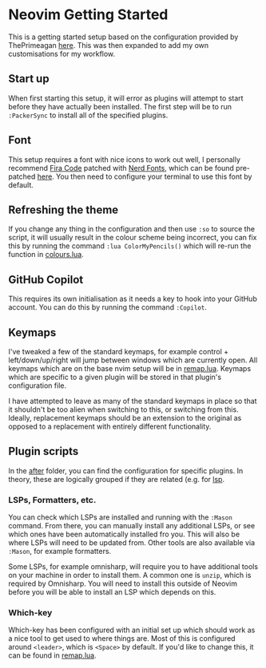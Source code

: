 # Neovim Getting Started

This is a getting started setup based on the configuration provided by ThePrimeagan [here](https://github.com/ThePrimeagen/init.lua). This was then expanded to add my own customisations for my workflow.

## Start up

When first starting this setup, it will error as plugins will attempt to start before they have actually been installed. The first step will be to run `:PackerSync` to install all of the specified plugins.

## Font

This setup requires a font with nice icons to work out well, I personally recommend [Fira Code](https://github.com/tonsky/FiraCode) patched with [Nerd Fonts](https://github.com/ryanoasis/nerd-fonts), which can be found pre-patched [here](https://github.com/ryanoasis/nerd-fonts/tree/master/patched-fonts/FiraCode). You then need to configure your terminal to use this font by default.

## Refreshing the theme

If you change any thing in the configuration and then use `:so` to source the script, it will usually result in the colour scheme being incorrect, you can fix this by running the command `:lua ColorMyPencils()` which will re-run the function in [colours.lua](./after/plugin/colours.lua).

## GitHub Copilot

This requires its own initialisation as it needs a key to hook into your GitHub account. You can do this by running the command `:Copilot`.

## Keymaps

I've tweaked a few of the standard keymaps, for example control + left/down/up/right will jump between windows which are currently open. All keymaps which are on the base nvim setup will be in [remap.lua](./lua/cwrenhold/remap.lua). Keymaps which are specific to a given plugin will be stored in that plugin's configuration file.

I have attempted to leave as many of the standard keymaps in place so that it shouldn't be too alien when switching to this, or switching from this. Ideally, replacement keymaps should be an extension to the original as opposed to a replacement with entirely different functionality. 

## Plugin scripts

In the [after](./after/plugin/) folder, you can find the configuration for specific plugins. In theory, these are logically grouped if they are related (e.g. for [lsp](./after/plugin/lsp.lua).

### LSPs, Formatters, etc.

You can check which LSPs are installed and running with the `:Mason` command. From there, you can manually install any additional LSPs, or see which ones have been automatically installed fro you. This will also be where LSPs will need to be updated from. Other tools are also available via `:Mason`, for example formatters.

Some LSPs, for example omnisharp, will require you to have additional tools on your machine in order to install them. A common one is `unzip`, which is required by Omnisharp. You will need to install this outside of Neovim before you will be able to install an LSP which depends on this.

### Which-key

Which-key has been configured with an initial set up which should work as a nice tool to get used to where things are. Most of this is configured around `<leader>`, which is `<Space>` by default. If you'd like to change this, it can be found in [remap.lua](./lua/cwrenhold/remap.lua).

